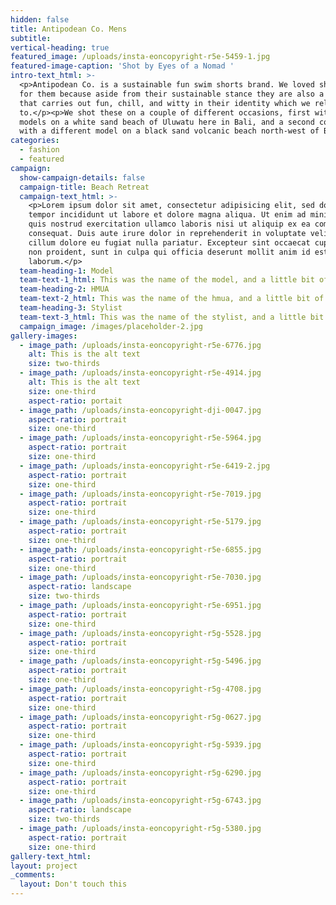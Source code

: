 ```yaml
---
hidden: false
title: Antipodean Co. Mens
subtitle:
vertical-heading: true
featured_image: /uploads/insta-eoncopyright-r5e-5459-1.jpg
featured-image-caption: 'Shot by Eyes of a Nomad '
intro-text_html: >-
  <p>Antipodean Co. is a sustainable fun swim shorts brand. We loved shooting
  for them because aside from their sustainable stance they are also a brand
  that carries out fun, chill, and witty in their identity which we relate
  to.</p><p>We shot these on a couple of different occasions, first with two
  models on a white sand beach of Uluwatu here in Bali, and a second collection
  with a different model on a black sand volcanic beach north-west of Bali.</p>
categories:
  - fashion
  - featured
campaign:
  show-campaign-details: false
  campaign-title: Beach Retreat
  campaign-text_html: >-
    <p>Lorem ipsum dolor sit amet, consectetur adipisicing elit, sed do eiusmod
    tempor incididunt ut labore et dolore magna aliqua. Ut enim ad minim veniam,
    quis nostrud exercitation ullamco laboris nisi ut aliquip ex ea commodo
    consequat. Duis aute irure dolor in reprehenderit in voluptate velit esse
    cillum dolore eu fugiat nulla pariatur. Excepteur sint occaecat cupidatat
    non proident, sunt in culpa qui officia deserunt mollit anim id est
    laborum.</p>
  team-heading-1: Model
  team-text-1_html: This was the name of the model, and a little bit of a blurb about her.
  team-heading-2: HMUA
  team-text-2_html: This was the name of the hmua, and a little bit of a blurb about her.
  team-heading-3: Stylist
  team-text-3_html: This was the name of the stylist, and a little bit of a blurb about her.
  campaign_image: /images/placeholder-2.jpg
gallery-images:
  - image_path: /uploads/insta-eoncopyright-r5e-6776.jpg
    alt: This is the alt text
    size: two-thirds
  - image_path: /uploads/insta-eoncopyright-r5e-4914.jpg
    alt: This is the alt text
    size: one-third
    aspect-ratio: portait
  - image_path: /uploads/insta-eoncopyright-dji-0047.jpg
    aspect-ratio: portrait
    size: one-third
  - image_path: /uploads/insta-eoncopyright-r5e-5964.jpg
    aspect-ratio: portrait
    size: one-third
  - image_path: /uploads/insta-eoncopyright-r5e-6419-2.jpg
    aspect-ratio: portrait
    size: one-third
  - image_path: /uploads/insta-eoncopyright-r5e-7019.jpg
    aspect-ratio: portrait
    size: one-third
  - image_path: /uploads/insta-eoncopyright-r5e-5179.jpg
    aspect-ratio: portrait
    size: one-third
  - image_path: /uploads/insta-eoncopyright-r5e-6855.jpg
    aspect-ratio: portrait
    size: one-third
  - image_path: /uploads/insta-eoncopyright-r5e-7030.jpg
    aspect-ratio: landscape
    size: two-thirds
  - image_path: /uploads/insta-eoncopyright-r5e-6951.jpg
    aspect-ratio: portrait
    size: one-third
  - image_path: /uploads/insta-eoncopyright-r5g-5528.jpg
    aspect-ratio: portrait
    size: one-third
  - image_path: /uploads/insta-eoncopyright-r5g-5496.jpg
    aspect-ratio: portrait
    size: one-third
  - image_path: /uploads/insta-eoncopyright-r5g-4708.jpg
    aspect-ratio: portrait
    size: one-third
  - image_path: /uploads/insta-eoncopyright-r5g-0627.jpg
    aspect-ratio: portrait
    size: one-third
  - image_path: /uploads/insta-eoncopyright-r5g-5939.jpg
    aspect-ratio: portrait
    size: one-third
  - image_path: /uploads/insta-eoncopyright-r5g-6290.jpg
    aspect-ratio: portrait
    size: one-third
  - image_path: /uploads/insta-eoncopyright-r5g-6743.jpg
    aspect-ratio: landscape
    size: two-thirds
  - image_path: /uploads/insta-eoncopyright-r5g-5380.jpg
    aspect-ratio: portrait
    size: one-third
gallery-text_html:
layout: project
_comments:
  layout: Don't touch this
---
```

